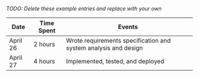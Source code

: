 *TODO: Delete these example entries and replace with your own*

| Date     | Time Spent | Events
|----------|------------|--------------------
| April 26 | 2 hours    | Wrote requirements specification and system analysis and design
| April 27 | 4 hours    | Implemented, tested, and deployed    